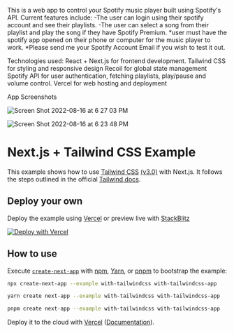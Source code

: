 This is a web app to control your Spotify music player built using Spotify's API. 
Current features include:
-The user can login using their spotify account and see their playlists.
-The user can select a song from their playlist and play the song if they have Spotify Premium.
*user must have the spotify app opened on their phone or computer for the music player to work.
*Please send me your Spotify Account Email if you wish to test it out.

Technologies used:
React + Next.js for frontend development.
Tailwind CSS for styling and responsive design
Recoil for global state management
Spotify API for user authentication, fetching playlists, play/pause and volume control.
Vercel for web hosting and deployment

App Screenshots

![Screen Shot 2022-08-16 at 6 27 03 PM](https://user-images.githubusercontent.com/23245057/184995946-363df7ee-1ddb-468b-8a58-6da589cd4dbc.png)

![Screen Shot 2022-08-16 at 6 23 48 PM](https://user-images.githubusercontent.com/23245057/184995630-0ae9a194-dd9c-4175-9e4d-3e3b9e171151.png)


# Next.js + Tailwind CSS Example

This example shows how to use [Tailwind CSS](https://tailwindcss.com/) [(v3.0)](https://tailwindcss.com/blog/tailwindcss-v3) with Next.js. It follows the steps outlined in the official [Tailwind docs](https://tailwindcss.com/docs/guides/nextjs).

## Deploy your own

Deploy the example using [Vercel](https://vercel.com?utm_source=github&utm_medium=readme&utm_campaign=next-example) or preview live with [StackBlitz](https://stackblitz.com/github/vercel/next.js/tree/canary/examples/with-tailwindcss)

[![Deploy with Vercel](https://vercel.com/button)](https://vercel.com/new/git/external?repository-url=https://github.com/vercel/next.js/tree/canary/examples/with-tailwindcss&project-name=with-tailwindcss&repository-name=with-tailwindcss)

## How to use

Execute [`create-next-app`](https://github.com/vercel/next.js/tree/canary/packages/create-next-app) with [npm](https://docs.npmjs.com/cli/init), [Yarn](https://yarnpkg.com/lang/en/docs/cli/create/), or [pnpm](https://pnpm.io) to bootstrap the example:

```bash
npx create-next-app --example with-tailwindcss with-tailwindcss-app
```

```bash
yarn create next-app --example with-tailwindcss with-tailwindcss-app
```

```bash
pnpm create next-app --example with-tailwindcss with-tailwindcss-app
```

Deploy it to the cloud with [Vercel](https://vercel.com/new?utm_source=github&utm_medium=readme&utm_campaign=next-example) ([Documentation](https://nextjs.org/docs/deployment)).

